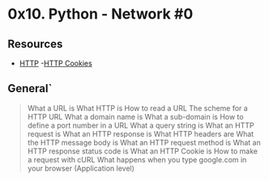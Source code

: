 # 0x10. Python - Network #0

## Resources

- [HTTP](https://www3.ntu.edu.sg/home/ehchua/programming/webprogramming/HTTP_Basics.html)
-[HTTP Cookies](https://developer.mozilla.org/en-US/docs/Web/HTTP/Cookies)

## General`
>What a URL is
>What HTTP is
>How to read a URL
>The scheme for a HTTP URL
>What a domain name is
>What a sub-domain is
>How to define a port number in a URL
>What a query string is
>What an HTTP request is
>What an HTTP response is
>What HTTP headers are
>What the HTTP message body is
>What an HTTP request method is
>What an HTTP response status code is
>What an HTTP Cookie is
>How to make a request with cURL
>What happens when you type google.com in your browser (Application level)



